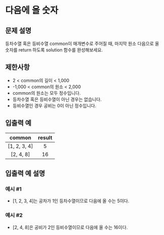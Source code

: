 # 다음에 올 숫자

## 문제 설명

등차수열 혹은 등비수열 common이 매개변수로 주어질 때, 마지막 원소 다음으로 올 숫자를 return 하도록 solution 함수를 완성해보세요.

## 제한사항

- 2 < common의 길이 < 1,000
- -1,000 < common의 원소 < 2,000
- common의 원소는 모두 정수입니다.
- 등차수열 혹은 등비수열이 아닌 경우는 없습니다.
- 등비수열인 경우 공비는 0이 아닌 정수입니다.

## 입출력 예

|    common    | result |
| :----------: | :----: |
| [1, 2, 3, 4] |   5    |
|  [2, 4, 8]   |   16   |

## 입출력 예 설명

### 예시 #1

- [1, 2, 3, 4]는 공차가 1인 등차수열이므로 다음에 올 수는 5이다.

### 예시 #2

- [2, 4, 8]은 공비가 2인 등비수열이므로 다음에 올 수는 16이다.

